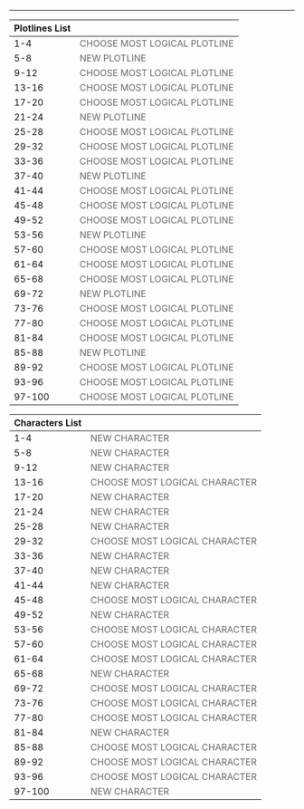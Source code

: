 ___
|Plotlines List||
|--------------|---------------|
|1-4|<span style="color:DimGray">CHOOSE MOST LOGICAL PLOTLINE</span> |
|5-8|<span style="color:DimGray">NEW PLOTLINE</span> |
|9-12|<span style="color:DimGray">CHOOSE MOST LOGICAL PLOTLINE</span> |
|13-16|<span style="color:DimGray">CHOOSE MOST LOGICAL PLOTLINE</span> |
|17-20|<span style="color:DimGray">CHOOSE MOST LOGICAL PLOTLINE</span> |
|21-24|<span style="color:DimGray">NEW PLOTLINE</span>|
|25-28|<span style="color:DimGray">CHOOSE MOST LOGICAL PLOTLINE</span> |
|29-32|<span style="color:DimGray">CHOOSE MOST LOGICAL PLOTLINE</span> |
|33-36|<span style="color:DimGray">CHOOSE MOST LOGICAL PLOTLINE</span> |
|37-40|<span style="color:DimGray">NEW PLOTLINE</span>|
|41-44|<span style="color:DimGray">CHOOSE MOST LOGICAL PLOTLINE</span> |
|45-48|<span style="color:DimGray">CHOOSE MOST LOGICAL PLOTLINE</span> |
|49-52|<span style="color:DimGray">CHOOSE MOST LOGICAL PLOTLINE</span> |
|53-56|<span style="color:DimGray">NEW PLOTLINE</span>|
|57-60|<span style="color:DimGray">CHOOSE MOST LOGICAL PLOTLINE</span> |
|61-64|<span style="color:DimGray">CHOOSE MOST LOGICAL PLOTLINE</span> |
|65-68|<span style="color:DimGray">CHOOSE MOST LOGICAL PLOTLINE</span> |
|69-72|<span style="color:DimGray">NEW PLOTLINE</span>|
|73-76|<span style="color:DimGray">CHOOSE MOST LOGICAL PLOTLINE</span> |
|77-80|<span style="color:DimGray">CHOOSE MOST LOGICAL PLOTLINE</span> |
|81-84|<span style="color:DimGray">CHOOSE MOST LOGICAL PLOTLINE</span> |
|85-88| <span style="color:DimGray">NEW PLOTLINE</span>|
|89-92|<span style="color:DimGray">CHOOSE MOST LOGICAL PLOTLINE</span> |
|93-96|<span style="color:DimGray">CHOOSE MOST LOGICAL PLOTLINE</span> |
|97-100|<span style="color:DimGray">CHOOSE MOST LOGICAL PLOTLINE</span> |

|Characters List||
|--------------|---------------|
|1-4|<span style="color:DimGray">NEW CHARACTER</span> |
|5-8|<span style="color:DimGray">NEW CHARACTER</span> |
|9-12|<span style="color:DimGray">NEW CHARACTER</span> |
|13-16|<span style="color:DimGray">CHOOSE MOST LOGICAL CHARACTER</span> |
|17-20|<span style="color:DimGray">NEW CHARACTER</span> |
|21-24|<span style="color:DimGray">NEW CHARACTER</span>|
|25-28|<span style="color:DimGray">NEW CHARACTER</span> |
|29-32|<span style="color:DimGray">CHOOSE MOST LOGICAL CHARACTER</span> |
|33-36|<span style="color:DimGray">NEW CHARACTER</span> |
|37-40|<span style="color:DimGray">NEW CHARACTER</span>|
|41-44|<span style="color:DimGray">NEW CHARACTER</span> |
|45-48|<span style="color:DimGray">CHOOSE MOST LOGICAL CHARACTER</span> |
|49-52|<span style="color:DimGray">NEW CHARACTER</span> |
|53-56|<span style="color:DimGray">CHOOSE MOST LOGICAL CHARACTER</span>|
|57-60|<span style="color:DimGray">CHOOSE MOST LOGICAL CHARACTER</span> |
|61-64|<span style="color:DimGray">CHOOSE MOST LOGICAL CHARACTER</span> |
|65-68|<span style="color:DimGray">NEW CHARACTER</span> |
|69-72|<span style="color:DimGray">CHOOSE MOST LOGICAL CHARACTER</span>|
|73-76|<span style="color:DimGray">CHOOSE MOST LOGICAL CHARACTER</span> |
|77-80|<span style="color:DimGray">CHOOSE MOST LOGICAL CHARACTER</span> |
|81-84|<span style="color:DimGray">NEW CHARACTER</span> |
|85-88| <span style="color:DimGray">CHOOSE MOST LOGICAL CHARACTER</span>|
|89-92|<span style="color:DimGray">CHOOSE MOST LOGICAL CHARACTER</span> |
|93-96|<span style="color:DimGray">CHOOSE MOST LOGICAL CHARACTER</span> |
|97-100|<span style="color:DimGray">NEW CHARACTER</span> |